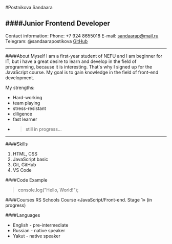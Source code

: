 #Postnikova Sandaara

####Junior Frontend Developer
---
Contact information:
Phone: +7 924 8655018
E-mail: sandaarap@mail.ru
Telegram: @sandaarapostikova
[GitHub](https://github.com/iSandy98)

---
####About Myself
I am a first-year student of NEFU and I am beginner for IT, but i have a great desire to learn and develop in the field of programming, because it is interesting. That`s why I signed up for the JavaScript course. My goal is to gain knowledge in the field of front-end development.

My strengths:
* Hard-working
* team playing 
* stress-resistant
* diligence
* fast learner 
* >still in progress...
---
####Skills
1. HTML, CSS
2. JavaScript basic 
3. Git, GitHub
4. VS Code

####Code Example 
>console.log("Hello, World!");

####Courses 
RS Schools Course «JavaScript/Front-end. Stage 1» (in progress)

####Languages
* English - pre-intermediate
* Russian - native speaker
* Yakut - native speaker
